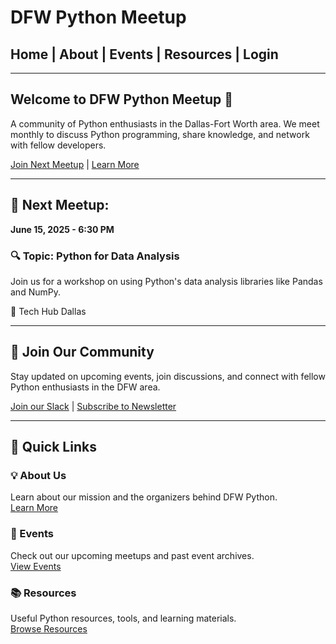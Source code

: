 # DFW Python Meetup

## Home | About | Events | Resources | Login

---

## Welcome to DFW Python Meetup 🎉

A community of Python enthusiasts in the Dallas-Fort Worth area. We meet monthly to discuss Python programming, share knowledge, and network with fellow developers.

[Join Next Meetup](#) | [Learn More](#)

---

## 📅 Next Meetup:

**June 15, 2025 - 6:30 PM**

### 🔍 Topic: Python for Data Analysis

Join us for a workshop on using Python's data analysis libraries like Pandas and NumPy.

📍 Tech Hub Dallas

---

## 🚀 Join Our Community

Stay updated on upcoming events, join discussions, and connect with fellow Python enthusiasts in the DFW area.

[Join our Slack](#) | [Subscribe to Newsletter](#)

---

## 🔗 Quick Links

### 💡 About Us  
Learn about our mission and the organizers behind DFW Python.  
[Learn More](#)  

### 📆 Events  
Check out our upcoming meetups and past event archives.  
[View Events](#)  

### 📚 Resources  
Useful Python resources, tools, and learning materials.  
[Browse Resources](#)  
